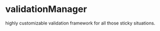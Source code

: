 validationManager
=================

highly customizable validation framework for all those sticky situations.
